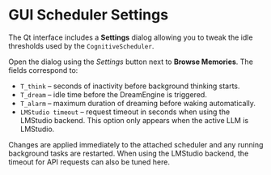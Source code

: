 # GUI Scheduler Settings

The Qt interface includes a **Settings** dialog allowing you to tweak the idle
thresholds used by the `CognitiveScheduler`.

Open the dialog using the *Settings* button next to **Browse Memories**. The
fields correspond to:

- `T_think` – seconds of inactivity before background thinking starts.
- `T_dream` – idle time before the DreamEngine is triggered.
- `T_alarm` – maximum duration of dreaming before waking automatically.
- `LMStudio timeout` – request timeout in seconds when using the LMStudio
  backend. This option only appears when the active LLM is LMStudio.

Changes are applied immediately to the attached scheduler and any running
background tasks are restarted. When using the LMStudio backend, the timeout
for API requests can also be tuned here.

